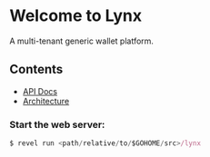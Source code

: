 # Welcome to Lynx

A multi-tenant generic wallet platform.

## Contents
* [API Docs](/wiki/index.md)
* [Architecture](/wiki/arki.md)

### Start the web server:
```javascript
$ revel run <path/relative/to/$GOHOME/src>/lynx
```
